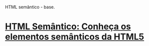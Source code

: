 
HTML semântico - base.

# [HTML Semântico: Conheça os elementos semânticos da HTML5](https://developer.mozilla.org/pt-BR/docs/Glossary/Semantics)
